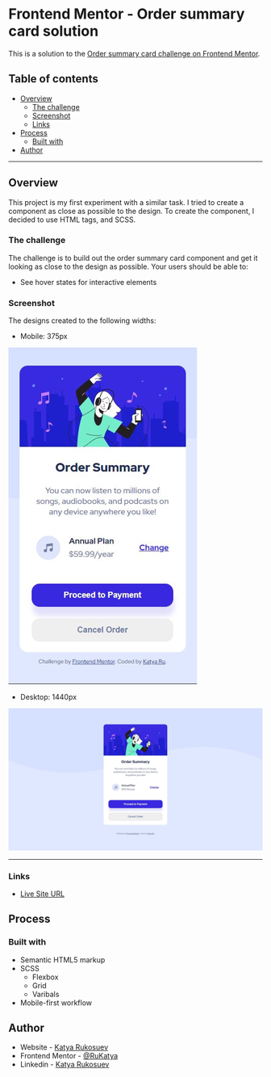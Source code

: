 # Frontend Mentor - Order summary card solution

This is a solution to the [Order summary card challenge on Frontend Mentor](https://www.frontendmentor.io/challenges/order-summary-component-QlPmajDUj).

## Table of contents

- [Overview](#overview)
  - [The challenge](#the-challenge)
  - [Screenshot](#screenshot)
  - [Links](#links)
- [Process](#process)
  - [Built with](#built-with)
- [Author](#author)

<hr>

## Overview

This project is my first experiment with a similar task. I tried to create a component as close as possible to the design.
To create the component, I decided to use HTML tags, and SCSS.

### The challenge

The challenge is to build out the order summary card component and get it looking as close to the design as possible.
Your users should be able to:

- See hover states for interactive elements

### Screenshot

The designs created to the following widths:

- Mobile: 375px

<!-- ![](/images/order-summary/screenshot-phone.JPG) -->

![](../../public/images/order-summary/screenshot-phone.JPG)

- Desktop: 1440px

![](../../public/images/order-summary/screenshot-desktop.JPG)

<hr>

### Links

- [Live Site URL](https://frontend-challenges-projects.vercel.app/order-summary/index.html)

## Process

### Built with

- Semantic HTML5 markup
- SCSS
  - Flexbox
  - Grid
  - Varibals
- Mobile-first workflow

## Author

- Website - [Katya Rukosuev](https://katya-ru.herokuapp.com/)
- Frontend Mentor - [@RuKatya](https://www.frontendmentor.io/profile/RuKatya)
- Linkedin - [Katya Rukosuev](https://www.linkedin.com/in/katya-rukosuev/)
